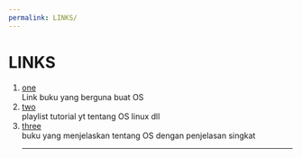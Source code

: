 ```yaml
---
permalink: LINKS/
---
```


# LINKS

1. [one](https://www.os-book.com/OS10/slide-dir/)<br>
    Link buku yang berguna buat OS
2. [two](https://os.vlsm.org/playlists/)<br>
    playlist tutorial yt tentang OS linux dll
3. [three](https://rms46.vlsm.org/2/213.pdf)<br>
    buku yang menjelaskan tentang OS dengan penjelasan singkat
   <br>
   <hr>
   
